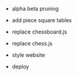- alpha beta pruning
- add piece square tables

- replace chessboard.js
- replace chess.js
- style website
- deploy

